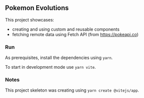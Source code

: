 ## Pokemon Evolutions

This project showcases:

- creating and using custom and reusable components
- fetching remote data using Fetch API (from https://pokeapi.co)

### Run

As prerequisites, install the dependencies using `yarn`.

To start in development mode use `yarn vite`.

### Notes

This project skeleton was creating using `yarn create @vitejs/app`.
